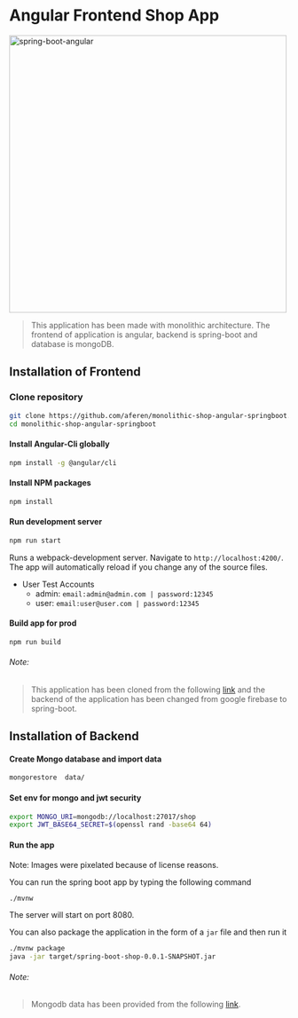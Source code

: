 # Angular Frontend Shop App
<img alt="spring-boot-angular" src="https://miro.medium.com/max/2600/1*e_GNttaJ14fRHslfQYx6eA.png" width="500">

> This application has been made with monolithic architecture. The frontend of application is angular, backend is spring-boot and database is mongoDB.

## Installation of Frontend

### Clone repository

```bash
git clone https://github.com/aferen/monolithic-shop-angular-springboot.git
cd monolithic-shop-angular-springboot
```

#### Install Angular-Cli globally 

```bash
npm install -g @angular/cli
```

#### Install NPM packages

```bash
npm install
```

#### Run development server

```bash
npm run start
```

Runs a webpack-development server. Navigate to `http://localhost:4200/`. The app will automatically reload if you change any of the source files.
- User Test Accounts
  - admin: `email:admin@admin.com | password:12345`
  - user: `email:user@user.com | password:12345`
#### Build app for prod

```bash
npm run build
```

###### Note: 
> This application has been cloned from the following [link](https://github.com/monobasic/Angular-Reactive-Demo-Shop) and the backend of the application has been changed from google firebase to spring-boot.


## Installation of Backend
 
#### Create Mongo database and import data

```bash
mongorestore  data/
```

#### Set env for mongo and jwt security

```bash
export MONGO_URI=mongodb://localhost:27017/shop
export JWT_BASE64_SECRET=$(openssl rand -base64 64)
```

#### Run the app
	
Note: Images were pixelated because of license reasons.

You can run the spring boot app by typing the following command

```bash
./mvnw
```

The server will start on port 8080.

You can also package the application in the form of a `jar` file and then run it

```bash
./mvnw package
java -jar target/spring-boot-shop-0.0.1-SNAPSHOT.jar
```
###### Note: 
> Mongodb data has been provided from the following [link](https://github.com/monobasic/Angular-Reactive-Demo-Shop).

